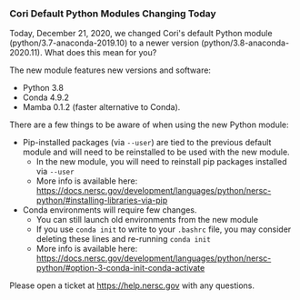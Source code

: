 ### Cori Default Python Modules Changing Today

Today, December 21, 2020, we changed Cori's default Python module 
(python/3.7-anaconda-2019.10) to a newer version (python/3.8-anaconda-2020.11). 
What does this mean for you?

The new module features new versions and software: 
- Python 3.8
- Conda 4.9.2
- Mamba 0.1.2 (faster alternative to Conda).

There are a few things to be aware of when using the new Python module:
- Pip-installed packages (via `--user`) are tied to the previous default module 
and will need to be reinstalled to be used with the new module.
    - In the new module, you will need to reinstall pip packages installed via 
      `--user`
    - More info is available here: <https://docs.nersc.gov/development/languages/python/nersc-python/#installing-libraries-via-pip>
- Conda environments will require few changes.
    - You can still launch old environments from the new module
    - If you use `conda init` to write to your `.bashrc` file, you may consider 
deleting these lines and re-running `conda init`
    - More info is available here: <https://docs.nersc.gov/development/languages/python/nersc-python/#option-3-conda-init-conda-activate>

Please open a ticket at <https://help.nersc.gov> with any questions.
